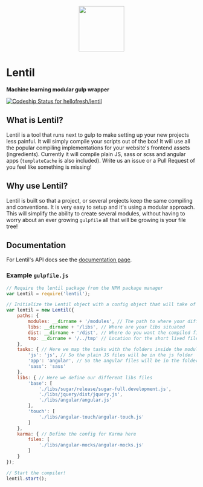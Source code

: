 <p align="center">
  <a href="https://hellofresh.com">
    <img width="120" src="https://www.hellofresh.de/images/hellofresh/press/HelloFresh_Logo.png">
  </a>
</p>

# Lentil
**Machine learning modular gulp wrapper**

[ ![Codeship Status for hellofresh/lentil](https://codeship.com/projects/eb51dcc0-69e1-0133-1fba-6e257542035e/status?branch=master)](https://codeship.com/projects/114688)

## What is Lentil?

Lentil is a tool that runs next to gulp to make setting up your new projects less painful. It will simply compile your scripts out of the box! It will use all the popular compiling implementations for your website's frontend assets (ingredients). Currently it will compile plain JS, sass or scss and angular apps (`templateCache` is also included). Write us an issue or a Pull Request of you feel like something is missing!

## Why use Lentil?

Lentil is built so that a project, or several projects keep the same compiling and conventions. It is very easy to setup and it's using a modular approach. This will simplify the ability to create several modules, without having to worry about an ever growing `gulpfile` all that will be growing is your file tree!

## Documentation

For Lentil's API docs see the [documentation page](/docs/README.md).

### Example `gulpfile.js`

```js
// Require the lentil package from the NPM package manager
var Lentil = require('lentil');

// Initialize the Lentil object with a config object that will take of the rest
var lentil = new Lentil({
    paths: {
        modules: __dirname + '/modules', // The path to where your different modules
        libs: __dirname + '/libs', // Where are your libs situated
        dist: __dirname + '/dist', // Where do you want the compiled files to end up
        tmp: __dirname + '/../tmp' // Location for the short lived files
    },
    tasks: { // Here we map the tasks with the folders inside the module
        'js': 'js', // So the plain JS files will be in the js folder
        'app': 'angular', // So the angular files will be in the folder named app
        'sass': 'sass'
    },
    libs: { // Here we define our different libs files
        'base': [
            './libs/sugar/release/sugar-full.development.js',
            './libs/jquery/dist/jquery.js',
            './libs/angular/angular.js'
        ],
        'touch': [
            './libs/angular-touch/angular-touch.js'
        ]
    },
    karma: { // Define the config for Karma here
        files: [
            './libs/angular-mocks/angular-mocks.js'
        ]
    }
});

// Start the compiler!
lentil.start();
```

